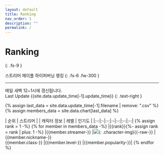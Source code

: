 ```yaml
---
layout: default
title: Ranking
nav_order: 1
description: ""
permalink: /
---
```


# Ranking
{: .fs-9 }

스트리머 메이플 하이퍼버닝 랭킹
{: .fs-6 .fw-300 }

---

매일 새벽 12~1시에 갱신됩니다. <br>
Last Update {{site.data.update_time[-1].update_time}}
{: .text-right }

{% assign last_data = site.data.update_time[-1].filename | remove: ".csv" %}
{% assign members_data = site.data.chart[last_data] %}

| 순위 | 스트리머 |  | 캐릭터 정보 | 레벨 | 인기도 |
|:-:|:-|:-:|:-|:-:|:-:|:-:|
{% assign rank = 1 -%}
{% for member in members_data -%}
|{{rank}}{%- assign rank = rank | plus: 1 -%}
|{{member.streamer-}}
|<span>![](./assets/images/character/{{member.nickname}}.png){: .character-img}</span>{{-raw-}}
|{{member.nickname-}}<br>{{member.class-}}
|{{member.level-}}
|{{member.popularity-}}|
{% endfor %}




